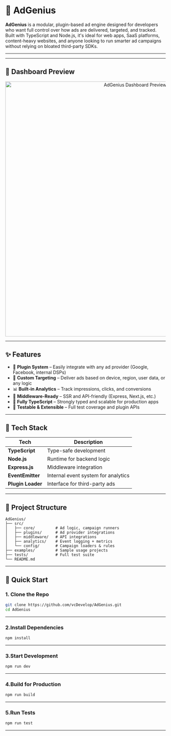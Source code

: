 # 🎯 AdGenius

**AdGenius** is a modular, plugin-based ad engine designed for developers who want full control over how ads are delivered, targeted, and tracked. Built with TypeScript and Node.js, it's ideal for web apps, SaaS platforms, content-heavy websites, and anyone looking to run smarter ad campaigns without relying on bloated third-party SDKs.

---

---
## 📸 Dashboard Preview

<p align="center">
  <img src="https://blogger.googleusercontent.com/img/a/AVvXsEhfplB5O5FgOZK3YlyCrs8CiNO_n6AQ-hx6Nmo2NEQ0BJe6FhEQxHzZYy9eAYdbnvrnJt5DaEPHYNazsZITIiz8zr16hUik3NwFzLsfVFf2hqpw36YmVpGzYCU5ASc5oagNCzUPAcvwS0zVNjoOaHTiTtGLn22XXe-rLI7qu2t2zELOKHVi7CT-YO4lX2U-" 
       alt="AdGenius Dashboard Preview" width="800"/>
</p>

---

## ✨ Features

- 🔌 **Plugin System** – Easily integrate with any ad provider (Google, Facebook, internal DSPs)
- 🎯 **Custom Targeting** – Deliver ads based on device, region, user data, or any logic
- 📊 **Built-in Analytics** – Track impressions, clicks, and conversions
- 🧩 **Middleware-Ready** – SSR and API-friendly (Express, Next.js, etc.)
- 🧱 **Fully TypeScript** – Strongly typed and scalable for production apps
- 🧪 **Testable & Extensible** – Full test coverage and plugin APIs

---

## 🧠 Tech Stack

| Tech         | Description                          |
|--------------|--------------------------------------|
| **TypeScript** | Type-safe development              |
| **Node.js**    | Runtime for backend logic          |
| **Express.js** |  Middleware integration  |
| **EventEmitter** | Internal event system for analytics |
| **Plugin Loader** | Interface for third-party ads  |

---

## 📂 Project Structure

```plaintext
AdGenius/
├── src/
│   ├── core/         # Ad logic, campaign runners
│   ├── plugins/      # Ad provider integrations
│   ├── middleware/   # API integrations
│   ├── analytics/    # Event logging + metrics
│   └── config/       # Campaign loaders & rules
├── examples/         # Sample usage projects
├── tests/            # Full test suite
└── README.md
```
---

## 🚀 Quick Start

### 1. Clone the Repo

```bash
git clone https://github.com/vcDevelop/AdGenius.git
cd AdGenius
```
---
### 2.Install Dependencies
```bash
npm install
```
---
### 3.Start Development
```bash
npm run dev
```
---
### 4.Build for Production
```bash
npm run build
```
---
### 5.Run Tests
```bash
npm run test
```
---
